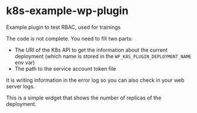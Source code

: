 # k8s-example-wp-plugin
Example plugin to test RBAC, used for trainings

The code is not complete. You need to fill two parts:

  - The URI of the K8s API to get the information about the current deployment (which name is stored in the `WP_K8S_PLUGIN_DEPLOYMENT_NAME` env var)
  - The path to the service account token file

It is writing information in the error log so you can also check in your web server logs.


This is a simple widget that shows the number of replicas of the deployment.

